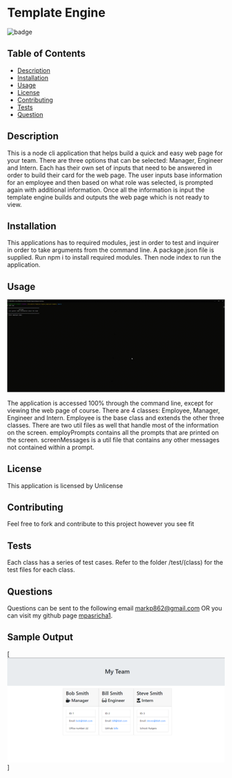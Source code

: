 # Template Engine
![badge](https://img.shields.io/badge/License-Unlicense-blue)

## Table of Contents 
* [Description](#description)
* [Installation](#installation)
* [Usage](#usage)
* [License](#license)
* [Contributing](#contributing)
* [Tests](#tests)
* [Question](#questions)

## Description
This is a node cli application that helps build a quick and easy web page for your team. There are three options that can be selected: Manager, Engineer and Intern. Each has their own set of inputs that need to be answered in order to build their card for the web page. The user inputs base information for an employee and then based on what role was selected, is prompted again with additional information. Once all the information is input the template engine builds and outputs the web page which is not ready to view. 
## Installation
This applications has to required modules, jest in order to test and inquirer in order to take arguments from the command line. A package.json file is supplied. Run npm i to install required modules. Then node index to run the application. 
## Usage 
![Walkthrough](/screenshots/screen-capture.gif)

The application is accessed 100% through the command line, except for viewing the web page of course. There are 4 classes: Employee, Manager, Engineer and Intern. Employee is the base class and extends the other three classes. There are two util files as well that handle most of the information on the screen. employPrompts contains all the prompts that are printed on the screen. screenMessages is a util file that contains any other messages not contained within a prompt. 
## License
This application is licensed by Unlicense
## Contributing
Feel free to fork and contribute to this project however you see fit
## Tests
Each class has a series of test cases. Refer to the folder /test/(class) for the test files for each class. 
## Questions
Questions can be sent to the following email markp862@gmail.com 
OR you can visit my github page [mpasricha1](https://github.com/mpasricha1).

## Sample Output

[![Walkthrough](/screenshots/sample_output.png)]

